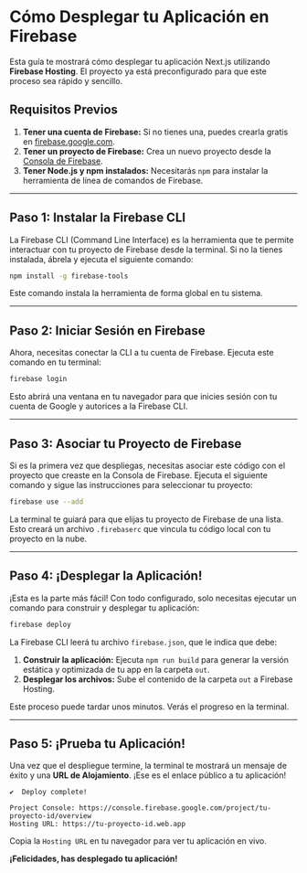 # Cómo Desplegar tu Aplicación en Firebase

Esta guía te mostrará cómo desplegar tu aplicación Next.js utilizando **Firebase Hosting**. El proyecto ya está preconfigurado para que este proceso sea rápido y sencillo.

## Requisitos Previos

1.  **Tener una cuenta de Firebase:** Si no tienes una, puedes crearla gratis en [firebase.google.com](https://firebase.google.com/).
2.  **Tener un proyecto de Firebase:** Crea un nuevo proyecto desde la [Consola de Firebase](https://console.firebase.google.com/).
3.  **Tener Node.js y npm instalados:** Necesitarás `npm` para instalar la herramienta de línea de comandos de Firebase.

---

## Paso 1: Instalar la Firebase CLI

La Firebase CLI (Command Line Interface) es la herramienta que te permite interactuar con tu proyecto de Firebase desde la terminal. Si no la tienes instalada, ábrela y ejecuta el siguiente comando:

```bash
npm install -g firebase-tools
```

Este comando instala la herramienta de forma global en tu sistema.

---

## Paso 2: Iniciar Sesión en Firebase

Ahora, necesitas conectar la CLI a tu cuenta de Firebase. Ejecuta este comando en tu terminal:

```bash
firebase login
```

Esto abrirá una ventana en tu navegador para que inicies sesión con tu cuenta de Google y autorices a la Firebase CLI.

---

## Paso 3: Asociar tu Proyecto de Firebase

Si es la primera vez que despliegas, necesitas asociar este código con el proyecto que creaste en la Consola de Firebase. Ejecuta el siguiente comando y sigue las instrucciones para seleccionar tu proyecto:

```bash
firebase use --add
```

La terminal te guiará para que elijas tu proyecto de Firebase de una lista. Esto creará un archivo `.firebaserc` que vincula tu código local con tu proyecto en la nube.

---

## Paso 4: ¡Desplegar la Aplicación!

¡Esta es la parte más fácil! Con todo configurado, solo necesitas ejecutar un comando para construir y desplegar tu aplicación:

```bash
firebase deploy
```

La Firebase CLI leerá tu archivo `firebase.json`, que le indica que debe:
1.  **Construir la aplicación:** Ejecuta `npm run build` para generar la versión estática y optimizada de tu app en la carpeta `out`.
2.  **Desplegar los archivos:** Sube el contenido de la carpeta `out` a Firebase Hosting.

Este proceso puede tardar unos minutos. Verás el progreso en la terminal.

---

## Paso 5: ¡Prueba tu Aplicación!

Una vez que el despliegue termine, la terminal te mostrará un mensaje de éxito y una **URL de Alojamiento**. ¡Ese es el enlace público a tu aplicación!

```
✔  Deploy complete!

Project Console: https://console.firebase.google.com/project/tu-proyecto-id/overview
Hosting URL: https://tu-proyecto-id.web.app
```

Copia la `Hosting URL` en tu navegador para ver tu aplicación en vivo.

**¡Felicidades, has desplegado tu aplicación!**
